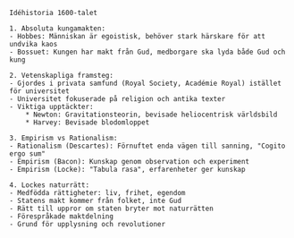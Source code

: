 	Idéhistoria 1600-talet

	1. Absoluta kungamakten:
	- Hobbes: Människan är egoistisk, behöver stark härskare för att undvika kaos
	- Bossuet: Kungen har makt från Gud, medborgare ska lyda både Gud och kung

	2. Vetenskapliga framsteg:
	- Gjordes i privata samfund (Royal Society, Académie Royal) istället för universitet
	- Universitet fokuserade på religion och antika texter
	- Viktiga upptäckter:
		* Newton: Gravitationsteorin, bevisade heliocentrisk världsbild
		* Harvey: Bevisade blodomloppet

	3. Empirism vs Rationalism:
	- Rationalism (Descartes): Förnuftet enda vägen till sanning, "Cogito ergo sum"
	- Empirism (Bacon): Kunskap genom observation och experiment
	- Empirism (Locke): "Tabula rasa", erfarenheter ger kunskap

	4. Lockes naturrätt:
	- Medfödda rättigheter: liv, frihet, egendom
	- Statens makt kommer från folket, inte Gud
	- Rätt till uppror om staten bryter mot naturrätten
	- Förespråkade maktdelning
	- Grund för upplysning och revolutioner
